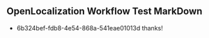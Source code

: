 ## OpenLocalization Workflow Test MarkDown
* 6b324bef-fdb8-4e54-868a-541eae01013d 
thanks!<!--HONumber=Mar16_HO3-->
